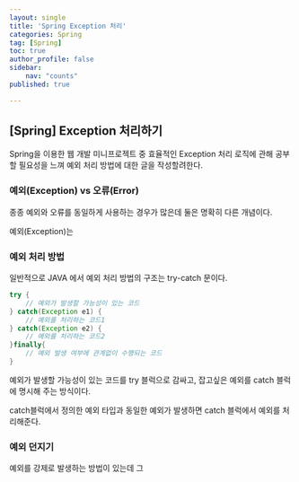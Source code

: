 ```yaml
---
layout: single
title: 'Spring Exception 처리'
categories: Spring
tag: [Spring]
toc: true 
author_profile: false
sidebar:
    nav: "counts"
published: true

---
```


## [Spring] Exception 처리하기 

Spring을 이용한 웹 개발 미니프로젝트 중 효율적인 Exception 처리 로직에 관해 공부할 필요성을 느껴 예외 처리 방법에 대한 글을 작성할려한다.

### 예외(Exception) vs 오류(Error)
종종 예외와 오류를 동일하게 사용하는 경우가 많은데 둘은 명확히 다른 개념이다.

예외(Exception)는 

### 예외 처리 방법
일반적으로 JAVA 에서 예외 처리 방법의 구조는 try-catch 문이다. 

```java
try {
    // 예외가 발생할 가능성이 있는 코드
} catch(Exception e1) {
    // 예외를 처리하는 코드1
} catch(Exception e2) {
    // 예외를 처리하는 코드2
}finally{
    // 예외 발생 여부에 관계없이 수행되는 코드 
}
```
예외가 발생할 가능성이 있는 코드를 try 블럭으로 감싸고, 잡고싶은 예외를 catch 블럭에 명시해 주는 방식이다. 

catch블럭에서 정의한 예외 타입과 동일한 예외가 발생하면 catch 블럭에서 예외를 처리해준다. 

### 예외 던지기 

예외를 강제로 발생하는 방법이 있는데 그








